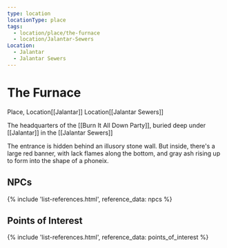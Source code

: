 ```yaml
---
type: location
locationType: place
tags:
  - location/place/the-furnace
  - location/Jalantar-Sewers
Location:
  - Jalantar
  - Jalantar Sewers
---
```


# The Furnace
Place, <span class="dataview inline-field"><span class="inline-field-key">Location</span><span class="inline-field-value">[[Jalantar]]</span></span> 
<span class="dataview inline-field"><span class="inline-field-key">Location</span><span class="inline-field-value">[[Jalantar Sewers]]</span></span>

The headquarters of the [[Burn It All Down Party]], buried deep under [[Jalantar]] in the [[Jalantar Sewers]]

The entrance is hidden behind an illusory stone wall. But inside, there's a large red banner, with lack flames along the bottom, and gray ash rising up to form into the shape of a phoneix. 

## NPCs
{% include 'list-references.html', reference_data: npcs %}

## Points of Interest
{% include 'list-references.html', reference_data: points_of_interest %}
